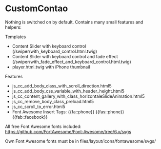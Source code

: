 # CustomContao

Nothing is switched on by default. Contains many small features and helpers:

Templates
- Content Slider with keyboard control (/swiper/with_keyboard_control.html.twig)
- Content Slider with keyboard control and fade effect (/swiper/with_fade_effect_and_keyboard_control.html.twig)
- player.html.twig with iPhone thumbnail

Features
- js_cc_add_body_class_with_scroll_direction.html5
- js_cc_add_body_css_variable_with_header_height.html5
- js_cc_content_gallery_with_class_horizontaleSlideAnimation.html5
- js_cc_remove_body_class_preload.html5
- js_cc_scroll_to_error.html5
- Font Awesome Insert Tags: {{fa::phone}} {{fas::phone}} {{fab::facebook}}

All free Font Awesome fonts included: https://github.com/FortAwesome/Font-Awesome/tree/6.x/svgs

Own Font Awesome fonts must be in files/layout/icons/fontawesome/svgs/
